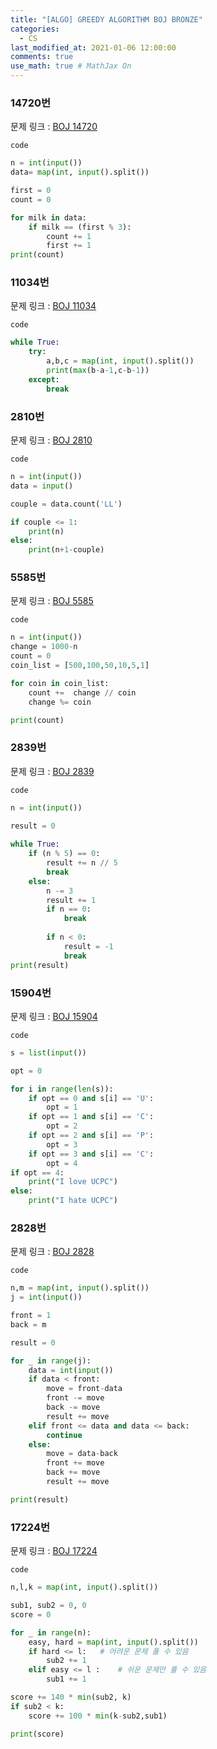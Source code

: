 ```yaml
---
title: "[ALGO] GREEDY ALGORITHM BOJ BRONZE"
categories: 
  - CS
last_modified_at: 2021-01-06 12:00:00
comments: true
use_math: true # MathJax On
---
```


### 14720번
문제 링크 : [BOJ 14720](https://www.acmicpc.net/problem/14720)

`code`
```py
n = int(input())
data= map(int, input().split())

first = 0
count = 0

for milk in data:
	if milk == (first % 3):
		count += 1
		first += 1
print(count)
```

### 11034번
문제 링크 : [BOJ 11034](https://www.acmicpc.net/problem/11034)

`code`
```py
while True:
    try:
        a,b,c = map(int, input().split())
        print(max(b-a-1,c-b-1))
    except:
        break
```

### 2810번
문제 링크 : [BOJ 2810](https://www.acmicpc.net/problem/2810)

`code`
```py
n = int(input())
data = input()

couple = data.count('LL')

if couple <= 1:
    print(n)
else:
    print(n+1-couple)
```

### 5585번
문제 링크 : [BOJ 5585](https://www.acmicpc.net/problem/5585)

`code`
```py
n = int(input())
change = 1000-n
count = 0
coin_list = [500,100,50,10,5,1]

for coin in coin_list:
	count +=  change // coin
	change %= coin

print(count)
```

### 2839번
문제 링크 : [BOJ 2839](https://www.acmicpc.net/problem/2839)

`code`
```py
n = int(input())

result = 0
 
while True:
    if (n % 5) == 0:
        result += n // 5
        break
    else:
        n -= 3
        result += 1
        if n == 0:
            break
       
        if n < 0:
            result = -1
            break
print(result)
```
### 15904번
문제 링크 : [BOJ 15904](https://www.acmicpc.net/problem/15904)

`code`
```py
s = list(input())

opt = 0

for i in range(len(s)):
	if opt == 0 and s[i] == 'U':
		opt = 1
	if opt == 1 and s[i] == 'C':
		opt = 2
	if opt == 2 and s[i] == 'P':
		opt = 3
	if opt == 3 and s[i] == 'C':
		opt = 4
if opt == 4:
	print("I love UCPC")
else:
	print("I hate UCPC")
```

### 2828번
문제 링크 : [BOJ 2828](https://www.acmicpc.net/problem/2828)

`code`
```py
n,m = map(int, input().split())
j = int(input())

front = 1
back = m

result = 0

for _ in range(j):
	data = int(input())
	if data < front:
		move = front-data
		front -= move
		back -= move
		result += move
	elif front <= data and data <= back:
		continue
	else:
		move = data-back
		front += move
		back += move
		result += move

print(result)
```

### 17224번
문제 링크 : [BOJ 17224](https://www.acmicpc.net/problem/17224)

`code`
```py
n,l,k = map(int, input().split())

sub1, sub2 = 0, 0
score = 0

for _ in range(n):
	easy, hard = map(int, input().split())
	if hard <= l:	# 어려운 문제 풀 수 있음
		sub2 += 1
	elif easy <= l :	# 쉬운 문제만 풀 수 있음
		sub1 += 1

score += 140 * min(sub2, k)
if sub2 < k:
	score += 100 * min(k-sub2,sub1)

print(score)
```
